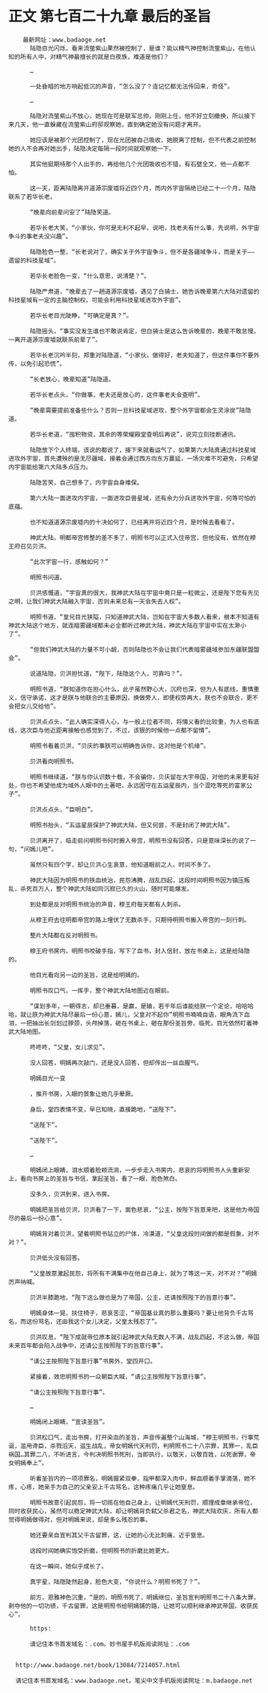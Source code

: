 # 正文 第七百二十九章 最后的圣旨
        最新网址：www.badaoge.net
          陆隐目光闪烁，看来流萤紫山果然被控制了，是谁？能以精气神控制流萤紫山，在他认知的所有人中，对精气神最擅长的就是白夜族，难道是他们？
      
          …
      
          一处昏暗的地方响起低沉的声音，“怎么没了？连记忆都无法传回来，奇怪”。
      
          …
      
          陆隐对流萤紫山不放心，她现在可是联军总帅，刚刚上任，他不好立刻撤换，所以接下来几天，他一直躲藏在流萤紫山府邸观察她，直到确定她没有问题才离开。
      
          她应该是被那个光团控制了，现在光团被自己吸收，她脱离了控制，但不代表之前控制她的人不会再对她出手，陆隐决定每隔一段时间就观察她一下。
      
          其实他挺期待那个人出手的，再给他几个光团吸收也不错，有石壁全文，他一点都不怕。
      
          这一天，距离陆隐离开道源宗废墟将近四个月，而内外宇宙隔绝已经二十一个月，陆隐联系了若华长老。
      
          “晚辈向前辈问安了”陆隐笑道。
      
          若华长老大笑，“小家伙，你可是无利不起早，说吧，找老夫有什么事，先说明，外宇宙争斗的事老夫没兴趣”。
      
          陆隐脸色一整，“长老说对了，确实关于外宇宙争斗，但不是各疆域争斗，而是关于——遗留的科技星域”。
      
          若华长老脸色一变，“什么意思，说清楚？”。
      
          陆隐严肃道，“晚辈去了一趟道源宗废墟，遇见了白骑士，她告诉晚辈第六大陆对遗留的科技星域有一定的主脑控制权，可能会利用科技星域进攻外宇宙”。
      
          若华长老目光陡睁，“可确定是真？”。
      
          陆隐摇头，“事实没发生谁也不敢说肯定，但白骑士是这么告诉晚辈的，晚辈不敢怠慢，一离开道源宗废墟就联系前辈了”。
      
          若华长老沉吟半刻，郑重对陆隐道，“小家伙，做得好，老夫知道了，但这件事你不要外传，以免引起恐慌”。
      
          “长老放心，晚辈知道”陆隐道。
      
          若华长老点头，“你做事，老夫还是放心的，这件事老夫会查明”。
      
          “晚辈需要提前准备些什么？否则一旦科技星域进攻，整个外宇宙都会生灵涂炭”陆隐道。
      
          若华长老道，“囤积物资，其余的等荣耀殿堂查明后再说”，说完立刻挂断通讯。
      
          陆隐放下个人终端，该说的都说了，接下来就看运气了，如果第六大陆真通过科技星域进攻外宇宙，首先遭殃的是无尽疆域，接着会通过西方向东方蔓延，一场灾难不可避免，只希望内宇宙能给第六大陆多点压力。
      
          陆隐苦笑，自己想多了，内宇宙自身难保。
      
          第六大陆一面进攻内宇宙，一面进攻巨兽星域，还有余力分兵进攻外宇宙，何等可怕的底蕴。
      
          也不知道道源宗废墟内的十决如何了，已经离开将近四个月，是时候去看看了。
      
          神武大陆，明都帝宫修整的差不多了，明照书可以正式入住帝宫，但他没有，依然在穆王府召见贝洪。
      
          “此次宇宙一行，感触如何？”
      
          明照书问道。
      
          贝洪感慨道，“宇宙真的很大，我神武大陆在宇宙中竟只是一粒微尘，还是陛下您有先见之明，让我们神武大陆融入宇宙，否则未来总有一天会失去人权”。
      
          明照书道，“皇兄目光狭隘，只知道神武大陆，岂知在宇宙大多数人看来，根本不知道有神武大陆这个地方，就连暗雾疆域都未必全都听过神武大陆，神武大陆在宇宙中实在太渺小了”。
      
          “但我们神武大陆的力量不可小觑，否则陆隐也不会让我们代表暗雾疆域参加东疆联盟盟会”。
      
          说道陆隐，贝洪担忧道，“陛下，陆隐这个人，可靠吗？”。
      
          明照书道，“朕知道你在担心什么，此子虽然野心大，沉府也深，但为人有底线，重情重义，信守承诺，这才是朕与他联合的主要原因，换做旁人，即便权势再大，朕也不会联合，更不会把女儿交给他”。
      
          贝洪点点头，“此人确实深得人心，与一般上位者不同，将情义看的比较重，为人也有底线，这次臣与他近距离接触也感觉到了，不过，该狠的时候他一点都不留情”。
      
          明照书看着贝洪，“贝庆的事朕可以明确告诉你，这对他是个机缘”。
      
          贝洪看向明照书。
      
          明照书继续道，“朕与你认识数十载，不会骗你，贝庆留在大宇帝国，对他的未来更有好处，你也不希望他成为域外人眼中的土著吧，永远困守在五运星辰内，当个混吃等死的富家公子”。
      
          贝洪点点头，“臣明白”。
      
          明照书抬头，“五运星辰保护了神武大陆，但又何尝，不是封闭了神武大陆”。
      
          贝洪离开了，临走前问明照书何时搬入帝宫，明照书没有回答，只是意味深长的说了一句，“问嫣儿吧”。
      
          虽然只有四个字，却让贝洪心生哀意，他知道眼前之人，时间不多了。
      
          神武大陆因为明照书的铁血统治，民怨沸腾，战乱四起，这段时间明照书因为镇压叛乱，杀死百万人，整个神武大陆如同沉寂已久的火山，随时可能爆发。
      
          到处都是反对明照书统治的声音，穆王府每天都有人刺杀。
      
          从穆王府去往明都帝宫的路上埋伏了无数杀手，只期待明照书搬入帝宫的一刻行刺。
      
          整片大陆都在反对明照书。
      
          穆王府书房内，明照书咬破手指，写下了血书，封入信封，放在书桌上，这是给陆隐的。
      
          他目光看向另一边的圣旨，这是给明嫣的。
      
          明照书叹口气，一挥手，整个神武大陆地图近在眼前。
      
          “谋划多年，一朝得志，却已垂暮，是赢，是输，若干年后谁能给朕一个定论，哈哈哈哈，就让朕为神武大陆尽最后一份心意，嫣儿，父皇对不起你”明照书喃喃自语，眼角流下血泪，一把抽出长剑划过脖颈，头颅掉落，砸在书桌上，砸在那份圣旨旁，临死，目光依然盯着神武大陆地图。
      
          咚咚咚，“父皇，女儿求见”。
      
          没人回答，明嫣再次敲门，还是没人回答，但却传出一丝血腥气。
      
          明嫣目光一变
      
          ，推开书房，入眼的景象让她几乎晕厥。
      
          身后，堂四表情不变，早已知晓，直接跪地，“送陛下”。
      
          “送陛下”。
      
          “送陛下”。
      
          …
      
          明嫣闭上眼睛，泪水顺着脸颊流淌，一步步走入书房内，悲哀的将明照书人头重新安上，看向书房上的圣旨与书信，拿起圣旨，看了一眼，脸色煞白。
      
          没多久，贝洪到来，进入书房。
      
          明嫣把圣旨给贝洪，贝洪看了一下，面色悲哀，“公主，按陛下旨意来吧，这是他为帝国尽的最后一份心意”。
      
          明嫣背对着贝洪，望着明照书站立的尸体，冷漠道，“父皇这段时间做的都是假象，对不对？”。
      
          贝洪低头没有回答。
      
          “父皇故意激起民怨，将所有不满集中在他自己身上，就为了等这一天，对不对？”明嫣厉声呐喊。
      
          贝洪半膝跪地，“陛下这么做也是为了帝国，公主，还请按照陛下的旨意行事”。
      
          明嫣身体一晃，扶住椅子，悲哀苦涩，“帝国基业真的那么重要吗？要让他背负千古骂名，而这份骂名，还由我这个女儿决定，父皇太残忍了”。
      
          贝洪叹息，“陛下成就帝位原本就引起神武大陆无数人不满，战乱四起，不这么做，帝国未来百年都会陷入战争中，还请公主按照陛下的旨意行事”。
      
          “请公主按照陛下旨意行事”书房外，堂四开口。
      
          紧接着，效忠明照书的一众朝臣大喊，“请公主按照陛下旨意行事”。
      
          “请公主按照陛下旨意行事”。
      
          …
      
          明嫣闭上眼睛，“宣读圣旨”。
      
          贝洪松口气，走出书房，打开染血的圣旨，声音传遍整个山海城，“穆王明照书，行事荒诞，滥用谗臣，杀戮滔天，滋生战乱，帝女明嫣代天刑罚，判明照书二十八宗罪，其罪一，乱臣祸国…其罪二八，不听进言，今判决明照书死刑，当即执行，以敬天，以敬百姓，以死谢罪，帝女明嫣奉上”。
      
          听着圣旨内的一项项罪名，明嫣握紧双拳，指甲都深入肉中，鲜血顺着手掌滴落，她不疼，心疼，她亲手为自己的父亲安上千古骂名，这种疼痛几乎让她窒息。
      
          明照书故意引起民怨，将一切揽在他自己身上，让明嫣代天刑罚，顺理成章继承帝位，同时收获民心，虽然可以稳定神武大陆，却让明嫣背负弑父杀君之名，神武大陆欢庆，所有人都觉得明嫣做得对，但对明嫣来说，却是多么残忍的事。
      
          她还要亲自宣判其父千古留罪，这，让她的心无比刺痛，近乎窒息。
      
          这段时间她确实饱受折磨，但明照书的折磨比她更大。
      
          在这一瞬间，她似乎成长了。
      
          真宇星，陆隐陡然起身，脸色大变，“你说什么？明照书死了？”。
      
          前方，恩雅神色沉重，“是的，明照书死了，明嫣继位，圣旨宣判明照书二十八条大罪，剥夺他的一切功绩，千古留罪，这是明照书给明嫣铺的路，让她可以顺利继承神武帝国，收获民心”。
      
          https:
      
          请记住本书首发域名：.com。妙书屋手机版阅读网址：.com
      
      
      http://www.badaoge.net/book/13084/7214057.html
      
      请记住本书首发域名：www.badaoge.net。笔尖中文手机版阅读网址：m.badaoge.net
